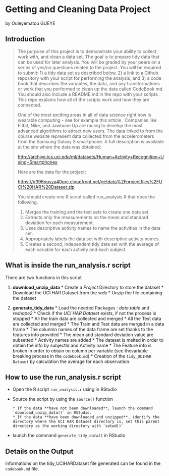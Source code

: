 Getting and Cleaning Data Project
=====================================
by Ouleyematou GUEYE


Introduction
--------------------------

> The purpose of this project is to demonstrate your ability to collect, work with, and clean a data set. The goal is to prepare tidy data that can be used for later analysis. You will be graded by your peers on a series of yes/no questions related to the project. You will be required to submit: 1) a tidy data set as described below, 2) a link to a Github repository with your script for performing the analysis, and 3) a code book that describes the variables, the data, and any transformations or work that you performed to clean up the data called CodeBook.md. You should also include a README.md in the repo with your scripts. This repo explains how all of the scripts work and how they are connected.  
> 
> One of the most exciting areas in all of data science right now is wearable computing - see for example this article . Companies like Fitbit, Nike, and Jawbone Up are racing to develop the most advanced algorithms to attract new users. The data linked to from the course website represent data collected from the accelerometers from the Samsung Galaxy S smartphone. A full description is available at the site where the data was obtained: 
> 
> http://archive.ics.uci.edu/ml/datasets/Human+Activity+Recognition+Using+Smartphones 
> 
> Here are the data for the project: 
> 
> https://d396qusza40orc.cloudfront.net/getdata%2Fprojectfiles%2FUCI%20HAR%20Dataset.zip 
> 
> You should create one R script called run_analysis.R that does the following. 
> 
> 1. Merges the training and the test sets to create one data set.
> 2. Extracts only the measurements on the mean and standard deviation for each measurement.
> 3. Uses descriptive activity names to name the activities in the data set.
> 4. Appropriately labels the data set with descriptive activity names.
> 5. Creates a second, independent tidy data set with the average of each variable for each activity and each subject. 

What is inside the run_analysis.r script
-------------------------------

There are two functions in this script

1. **download_unzip_data** 
       * Create a *Project* Directory to store the dataset
       * Download the UCI HAR Dataset from the web
       * Unzip the file containing the dataset

2. **generate_tidy_data**
       * Load the needed Packages : *data.table* and *reshape2*
       * Check if the *UCI HAR Dataset* exists, if not the process is stopped
       * All the train data are collected and merged
       * All the Test data are collected and merged
       * The Train and Test data are merged in a data frame 
       * The colunmn names of the data frame are set thanks to the features info provided
       * The mean and standard deviation value are subsetted
       * Activity names are added
       * The dataset is melted in order to obtain the info by subjectId and Activity name
       * The Feature info is broken in order to obtain on column per variable (see thevariable breaking process in the `codebook.md`)
       *  Creation of the `tidy_UCIHAR Dataset` by calculation the average for each observation.



How to use the run_analysis.r script
-------------------------------

* Open the R script `run_analysis.r` using in RStudio
* Source the script by using the `source()` function

      * If the data **have not been downloaded**, launch the command `download_unzip_data()` in RStudio.
      * If the data **have been downloaded and unzipped**, identify the directory where the UCI HAR Dataset directory is, set this parent directory as the working directory with `setwd()` 

* launch the command `generate_tidy_data()` in RStudio


Details on the Output
-------------------------------
informations on the tidy_UCIHARDataset file generated can be found in the `codebook.md` file.
